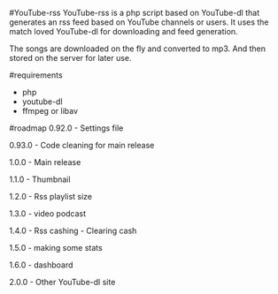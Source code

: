 #YouTube-rss
YouTube-rss is a php script based on YouTube-dl that generates an rss feed based on YouTube channels or users.
It uses the match loved YouTube-dl for downloading and feed generation.

The songs are downloaded on the fly and converted to mp3. And then stored on the server for later use.

#requirements
* php
* youtube-dl
* ffmpeg or libav

#roadmap
0.92.0 - 
Settings file

0.93.0 - 
Code cleaning for main release

1.0.0 - 
Main release

1.1.0 - 
Thumbnail

1.2.0 - 
Rss playlist size

1.3.0 - 
video podcast

1.4.0 - 
Rss cashing - 
Clearing cash

1.5.0 - 
making some stats

1.6.0 - 
dashboard

2.0.0 - 
Other YouTube-dl site



